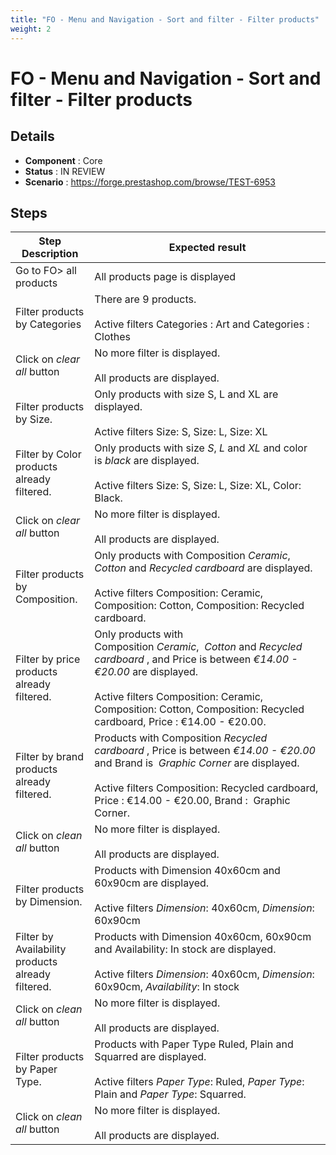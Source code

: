 ```yaml
---
title: "FO - Menu and Navigation - Sort and filter - Filter products"
weight: 2
---
```


# FO - Menu and Navigation - Sort and filter - Filter products
## Details
* **Component** : Core
* **Status** : IN REVIEW
* **Scenario** : https://forge.prestashop.com/browse/TEST-6953

## Steps
| Step Description | Expected result |
| ----- | ----- |
| Go to FO> all products | All products page is displayed |
| Filter products by Categories | There are 9 products.<br><br>Active filters Categories : Art and Categories : Clothes |
| Click on _clear all_ button | No more filter is displayed.<br><br>All products are displayed. |
| Filter products by Size. | Only products with size S, L and XL are displayed.<br><br>Active filters Size: S, Size: L, Size: XL |
| Filter by Color products already filtered. | Only products with size *S*, *L* and *XL* and color is *black* are displayed.<br><br>Active filters Size: S, Size: L, Size: XL, Color: Black. |
| Click on _clear all_ button | No more filter is displayed.<br><br>All products are displayed. |
| Filter products by Composition. | Only products with Composition *Ceramic*,  *Cotton* and *Recycled cardboard* are displayed.<br><br>Active filters Composition: Ceramic, Composition: Cotton, Composition: Recycled cardboard. |
| Filter by price products already filtered. | Only products with Composition *Ceramic*,  *Cotton* and *Recycled cardboard* , and Price is between *€14.00 - €20.00* are displayed.<br><br>Active filters Composition: Ceramic, Composition: Cotton, Composition: Recycled cardboard, Price : €14.00 - €20.00. |
| Filter by brand products already filtered. | Products with Composition *Recycled cardboard* , Price is between *€14.00 - €20.00* and Brand is  *Graphic Corner* are displayed.<br><br>Active filters Composition: Recycled cardboard, Price : €14.00 - €20.00, Brand :  Graphic Corner. |
| Click on _clean all_ button | No more filter is displayed.<br><br>All products are displayed. |
| Filter products by Dimension. | Products with Dimension 40x60cm and 60x90cm are displayed.<br><br>Active filters *Dimension*: 40x60cm, *Dimension*: 60x90cm |
| Filter by Availability products already filtered. | Products with Dimension 40x60cm, 60x90cm and Availability: In stock are displayed.<br><br>Active filters *Dimension*: 40x60cm, *Dimension*: 60x90cm, *Availability*: In stock |
| Click on _clean all_ button | No more filter is displayed.<br><br>All products are displayed. |
| Filter products by Paper Type. | Products with Paper Type Ruled, Plain and Squarred are displayed.<br><br>Active filters *Paper Type*: Ruled, *Paper Type*: Plain and *Paper Type*: Squarred. |
| Click on _clean all_ button | No more filter is displayed.<br><br>All products are displayed. |
